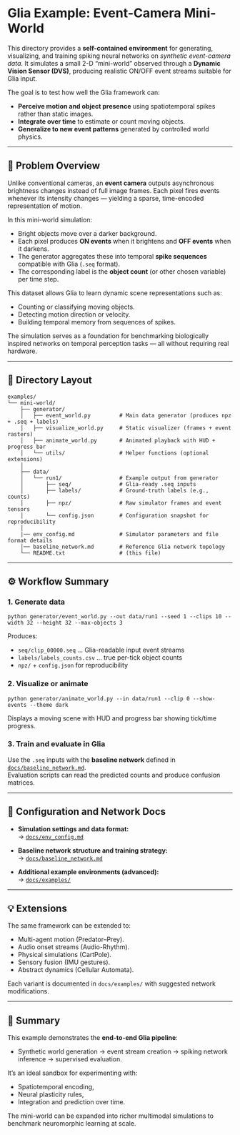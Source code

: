 # Glia Example: Event-Camera Mini-World

This directory provides a **self-contained environment** for generating, visualizing, and training spiking neural networks on _synthetic event-camera data_.
It simulates a small 2-D “mini-world” observed through a **Dynamic Vision Sensor (DVS)**, producing realistic ON/OFF event streams suitable for Glia input.

The goal is to test how well the Glia framework can:

- **Perceive motion and object presence** using spatiotemporal spikes rather than static images.
- **Integrate over time** to estimate or count moving objects.
- **Generalize to new event patterns** generated by controlled world physics.

---

## 🧠 Problem Overview

Unlike conventional cameras, an **event camera** outputs asynchronous brightness changes instead of full image frames.
Each pixel fires events whenever its intensity changes — yielding a sparse, time-encoded representation of motion.

In this mini-world simulation:

- Bright objects move over a darker background.
- Each pixel produces **ON events** when it brightens and **OFF events** when it darkens.
- The generator aggregates these into temporal **spike sequences** compatible with Glia (`.seq` format).
- The corresponding label is the **object count** (or other chosen variable) per time step.

This dataset allows Glia to learn dynamic scene representations such as:

- Counting or classifying moving objects.
- Detecting motion direction or velocity.
- Building temporal memory from sequences of spikes.

The simulation serves as a foundation for benchmarking biologically inspired networks on temporal perception tasks — all without requiring real hardware.

---

## 🧩 Directory Layout

```
examples/
└── mini-world/
    ├── generator/
    │   ├── event_world.py         # Main data generator (produces npz + .seq + labels)
    │   ├── visualize_world.py     # Static visualizer (frames + event rasters)
    │   ├── animate_world.py       # Animated playback with HUD + progress bar
    │   └── utils/                 # Helper functions (optional extensions)
    │
    ├── data/
    │   └── run1/                  # Example output from generator
    │       ├── seq/               # Glia-ready .seq inputs
    │       ├── labels/            # Ground-truth labels (e.g., counts)
    │       ├── npz/               # Raw simulator frames and event tensors
    │       └── config.json        # Configuration snapshot for reproducibility
    │
    |── env_config.md              # Simulator parameters and file format details
    │── baseline_network.md        # Reference Glia network topology
    └── README.txt                 # (this file)
```

---

## ⚙️ Workflow Summary

### 1. Generate data

```
python generator/event_world.py --out data/run1 --seed 1 --clips 10 --width 32 --height 32 --max-objects 3
```

Produces:

- `seq/clip_00000.seq` … Glia-readable input event streams
- `labels/labels_counts.csv` … true per-tick object counts
- `npz/` + `config.json` for reproducibility

### 2. Visualize or animate

```
python generator/animate_world.py --in data/run1 --clip 0 --show-events --theme dark
```

Displays a moving scene with HUD and progress bar showing tick/time progress.

### 3. Train and evaluate in Glia

Use the `.seq` inputs with the **baseline network** defined in  
[`docs/baseline_network.md`](./docs/baseline_network.md).  
Evaluation scripts can read the predicted counts and produce confusion matrices.

---

## 🧭 Configuration and Network Docs

- **Simulation settings and data format:**  
  → [`docs/env_config.md`](./docs/env_config.md)

- **Baseline network structure and training strategy:**  
  → [`docs/baseline_network.md`](./docs/baseline_network.md)

- **Additional example environments (advanced):**  
  → [`docs/examples/`](./docs/examples)

---

## 💡 Extensions

The same framework can be extended to:

- Multi-agent motion (Predator–Prey).
- Audio onset streams (Audio-Rhythm).
- Physical simulations (CartPole).
- Sensory fusion (IMU gestures).
- Abstract dynamics (Cellular Automata).

Each variant is documented in `docs/examples/` with suggested network modifications.

---

## 🧱 Summary

This example demonstrates the **end-to-end Glia pipeline**:

- Synthetic world generation → event stream creation → spiking network inference → supervised evaluation.

It’s an ideal sandbox for experimenting with:

- Spatiotemporal encoding,
- Neural plasticity rules,
- Integration and prediction over time.

The mini-world can be expanded into richer multimodal simulations to benchmark neuromorphic learning at scale.
